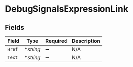 # DebugSignalsExpressionLink


## Fields

| Field              | Type               | Required           | Description        |
| ------------------ | ------------------ | ------------------ | ------------------ |
| `Href`             | **string*          | :heavy_minus_sign: | N/A                |
| `Text`             | **string*          | :heavy_minus_sign: | N/A                |